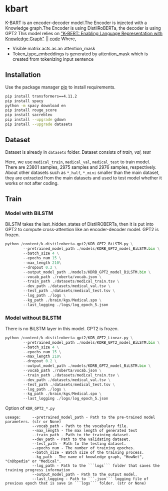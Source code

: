 # kbart

K-BART is an encoder-decoder model.The Encoder is injected with a Knowledge graph.The Encoder is using DistilRoBERTa, the decoder is using GPT2
This model relies on ["K-BERT: Enabling Language Representation with Knowledge Graph"](https://arxiv.org/abs/1909.07606) || [code](https://github.com/autoliuweijie/K-BERT)
Where, 
- Visible matrix acts as an attention_mask 
- Token_type_embeddings is generated by attention_mask which is created from tokenizing input sentence
## Installation

Use the package manager [pip](https://pip.pypa.io/en/stable/) to install requirements.

```bash
pip install transformers==4.11.2
pip install spacy
python -m spacy download en
pip install rouge_score
pip install sacrebleu
pip install --upgrade gdown
pip install --upgrade datasets
```
## Dataset 
Dataset is already in ```datasets``` folder. Dataset consists of *train, val, test*

Here, we use ```medical_train```, ```medical_val```, ```medical_test``` to train model. There are 23801 samples, 2975 samples and 2976 samples, respectively. 
About other datasets such as ```*_half```, ```*_mini``` smaller than the main dataset, they are extracted from the main datasets and used to test model whether it works or not after coding. 

## Train

### Model with BiLSTM 
BiLSTM takes the last_hidden_states of DistilROBERTa, then it is put into GPT2 to compute cross-attention like an encoder-decoder model. GPT2 is frozen.
```python
python /content/k-distilroberta-gpt2/KDR_GPT2_BiLSTM.py \
        --pretrained_model_path ./models/KDRB_GPT2_model_BiLSTM.bin \
        --batch_size 4 \
        --epochs_num 15 \
        --max_length 210\
        --dropout 0.2 \
        --output_model_path ./models/KDRB_GPT2_model_BiLSTM.bin \
        --vocab_path ./roberta/vocab.json \
        --train_path ./datasets/medical_train.tsv \
        --dev_path ./datasets/medical_val.tsv \
        --test_path ./datasets/medical_test.tsv \
        --log_path ./logs \
        --kg_path ./brain/kgs/Medical.spo \
        --last_logging ./logs/log_epoch_5.json
```

### Model without BiLSTM 
There is no BiLSTM layer in this model. GPT2 is frozen.
```python
python /content/k-distilroberta-gpt2/KDR_GPT2_Linear.py \
        --pretrained_model_path ./models/KDRB_GPT2_model_BiLSTM.bin \
        --batch_size 4 \
        --epochs_num 15 \
        --max_length 210\
        --dropout 0.2 \
        --output_model_path ./models/KDRB_GPT2_model_BiLSTM.bin \
        --vocab_path ./roberta/vocab.json \
        --train_path ./datasets/medical_train.tsv \
        --dev_path ./datasets/medical_val.tsv \
        --test_path ./datasets/medical_test.tsv \
        --log_path ./logs \
        --kg_path ./brain/kgs/Medical.spo \
        --last_logging ./logs/log_epoch_5.json
```

Option of ```KDR_GPT2_*.py```
```
useage:     --pretrained_model_path - Path to the pre-trained model parameters. (str or None)
            --vocab_path - Path to the vocabulary file.
            --max_length - The max length of generated text
            --train_path - Path to the training dataset.
            --dev_path - Path to the validating dataset.
            --test_path - Path to the testing dataset.
            --epochs_num - The number of training epoches.
            --batch_size - Batch size of the training process.
            --kg_path - The name of knowledge graph, "HowNet", "CnDbpedia" or "Medical".
            --log_path - Path to the ```logs``` folder that saves the training progress information
            --output_model_path - Path to the output model.
            --last_logging - Path to ```.json``` logging file of previous epoch that is save in ```logs``` folder. (str or None)
```
